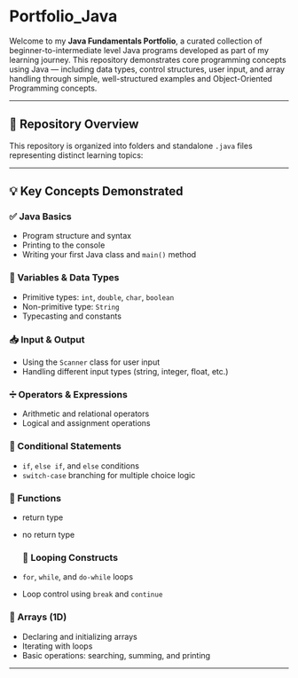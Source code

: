 # Portfolio_Java
Welcome to my **Java Fundamentals Portfolio**, a curated collection of beginner-to-intermediate level Java programs developed as part of my learning journey. This repository demonstrates core programming concepts using Java — including data types, control structures, user input, and array handling through simple, well-structured examples and Object-Oriented Programming concepts.

---

## 📁 Repository Overview

This repository is organized into folders and standalone `.java` files representing distinct learning topics:


---

## 💡 Key Concepts Demonstrated

### ✅ Java Basics
- Program structure and syntax
- Printing to the console
- Writing your first Java class and `main()` method

### 🔢 Variables & Data Types
- Primitive types: `int`, `double`, `char`, `boolean`
- Non-primitive type: `String`
- Typecasting and constants

### 📥 Input & Output
- Using the `Scanner` class for user input
- Handling different input types (string, integer, float, etc.)

### ➗ Operators & Expressions
- Arithmetic and relational operators
- Logical and assignment operations

### 🔀 Conditional Statements
- `if`, `else if`, and `else` conditions
- `switch-case` branching for multiple choice logic

### 🔁 Functions
- return type
- no return type

  ### 🔁 Looping Constructs
- `for`, `while`, and `do-while` loops
- Loop control using `break` and `continue`

### 🧮 Arrays (1D)
- Declaring and initializing arrays
- Iterating with loops
- Basic operations: searching, summing, and printing

---


